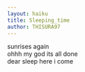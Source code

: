 ```yaml
---
layout: haiku
title: Sleeping_time
author: THISURA97
---
```


sunrises again  <br>
ohhh my god its all done <br>
dear sleep here i come <br>
